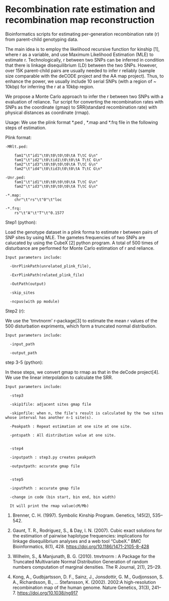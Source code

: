 # Recombination rate estimation and recombination map reconstruction
Bioinformatics scripts for estimating per-generation recombination rate (r) from parent-child genotyping data.

The main idea is to employ the likelihood recursive function for kinship [1],  where r as a variable, and use Maximum Likelihood Estimation (MLE) to estimate r. Technologically, r between two SNPs can be inferred in condition that there is linkage disequilibrium (LD) between the two SNPs. However, over 15K parent-child pairs are usually needed to infer r reliably (sample size comparable with the deCODE project and the AA map project). Thus, to enhance the power, we usually include 10 serial SNPs (with a region of ~ 10kbp) for inferring the r at a 10kbp region.

We propose a Monte Carlo approach to infer the r between two SNPs with a evaluation of reliance. Tur script for converting the recombination rates with SNPs as the coordinate (gmap) to SRR(standard recombination rate) with physical distances as coordinate (rmap).

Usage:
We use the plink format *.ped , *.map and *.frq file in the following steps of estimation.

Plink format:

    -MRlt.ped:

        fam1"\t"id1"\t0\t0\t0\t0\tA T\tC G\n"
        fam1"\t"id2"\t0\tid1\t0\t0\tA T\tC G\n"
        fam2"\t"id3"\t0\t0\t0\t0\tA T\tC G\n"
        fam2"\t"id4"\t0\tid3\t0\t0\tA T\tC G\n"

    -Unr.ped:
        fam1"\t"id1"\t0\t0\t0\t0\tA T\tC G\n"
        fam2"\t"id3"\t0\t0\t0\t0\tA T\tC G\n"
        
    -*.map:
        chr"\t"rs"\t"0"\t"loc
        
    -*.frq:
        rs"\t"A"\t"T"\t"0.1577
        

Step1 (python):

Load the genotype dataset in a plink forma to estimate r between pairs of SNP sites by using MLE. The gametes frequencies of two SNPs are calucated by using the CubeX [2] python program. A total of 500 times of disturbance are performed for Monte Carlo estimation of r and reliance.

    Input parameters include: 
  
      -UnrPlinkPath(unrelated_plink_file),
  
      -ExrPlinkPath(related_plink_file)
  
      -OutPath(output)
    
      -skip_sites
  
      -ncpus(with pp module)

Step2 (r): 

We use the 'tmvtnorm' r-package[3] to estimate the mean r values of the 500 disturbation expriments, which form a truncated normal distribution. 

    Input parameters include:
    
      -input_path
      
      -output_path
    
step 3-5 (python): 

In these steps, we convert gmap to rmap as that in the deCode project[4]. We use the linear interpolation to calculate the SRR. 


    Input parameters include:
    
      -step3
      
      -skip1file: adjacent sites gmap file
      
      -skipnfile: when n, the file's result is calculated by the two sites whose interval has another n-1 site(s).
      
      -Peakpath : Repeat estimation at one site at one site.
      
      -pntspath : All distribution value at one site.
      
      
      -step4
      
      -inputpath : step3.py creates peakpath
      
      -outputpath: accurate gmap file


      -step5
      
      -inputPath : accurate gmap file
      
      -change in code (bin start, bin end, bin width)
      
      It will print the rmap value(cM/Mb)





1. Brenner, C. H. (1997). Symbolic Kinship Program. Genetics, 145(2), 535–542.

2. Gaunt, T. R., Rodríguez, S., & Day, I. N. (2007). Cubic exact solutions for the estimation of pairwise haplotype frequencies: implications for linkage disequilibrium analyses and a web tool “CubeX.” BMC Bioinformatics, 8(1), 428. https://doi.org/10.1186/1471-2105-8-428

3. Wilhelm, S., & Manjunath, B. G. (2010). tmvtnorm : A Package for the Truncated Multivariate Normal Distribution Generation of random numbers computation of marginal densities. The R Journal, 2(1), 25–29.

4. Kong, A., Gudbjartsson, D. F., Sainz, J., Jonsdottir, G. M., Gudjonsson, S. A., Richardsson, B., … Stefansson, K. (2002). 2002:A high-resolution recombination map of the human genome. Nature Genetics, 31(3), 241–7. https://doi.org/10.1038/ng917
